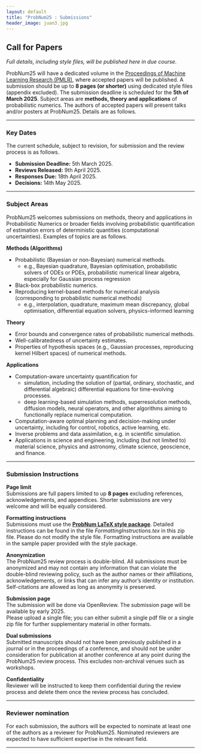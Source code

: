 ```yaml
---
layout: default
title: "ProbNum25 : Submissions"
header_image: juan3.jpg
---
```



## Call for Papers

_Full details, including style files, will be published here in due course._


ProbNum25 will have a dedicated volume in the [Proceedings of Machine Learning Research (PMLR)](https://proceedings.mlr.press), where accepted papers will be published. A submission should be up to **8 pages (or shorter)** using dedicated style files (appendix excluded). The submission deadline is scheduled for the **5th of March 2025**.
Subject areas are **methods, theory and applications** of probabilistic numerics. 
The authors of accepted papers will present talks and/or posters at ProbNum25. 
Details are as follows.

---
### Key Dates

The current schedule, subject to revision, for submission and the review process is as follows. 

- **Submission Deadline:** 5th March 2025.
- **Reviews Released:** 9th April 2025.
- **Responses Due:** 18th April 2025.
- **Decisions:** 14th May 2025.

---
### Subject Areas

ProbNum25 welcomes submissions on methods, theory and applications in Probabilistic Numerics or broader fields involving probabilistic quantification of estimation errors of deterministic quantities (computational uncertainties). Examples of topics are as follows.

**Methods (Algorithms)**
- Probabilistic (Bayesian or non-Bayesian) numerical methods.
  - e.g., Bayesian quadrature, Bayesian optimisation, probabilistic solvers of ODEs or PDEs, probabilistic numerical linear algebra, especially for Gaussian process regression
- Black-box probabilistic numerics.
- Reproducing kernel-based methods for numerical analysis (corresponding to probabilistic numerical methods)
  - e.g., interpolation, quadrature, maximum mean discrepancy, global optimisation, differential equation solvers, physics-informed learning

**Theory**
- Error bounds and convergence rates of probabilistic numerical methods.
- Well-calibratedness of uncertainty estimates. 
- Properties of hypothesis spaces (e.g., Gaussian processes, reproducing kernel Hilbert spaces) of numerical methods.

**Applications**
- Computation-aware uncertainty quantification for
  -  simulation, including the solution of (partial, ordinary, stochastic, and differential algebraic) differential equations for time-evolving processes.
  -  deep learning-based simulation methods, superresolution methods, diffusion models, neural operators, and other algorithms aiming to functionally replace numerical computation.
- Computation-aware optimal planning and decision-making under uncertainty, including for control, robotics, active learning, etc.
- Inverse problems and data assimilation, e.g. in scientific simulation.
- Applications in science and engineering, including (but not limited to) material science, physics and astronomy, climate science, geoscience, and finance.

---
### Submission Instructions

**Page limit**  
Submissions are full papers limited to up **8 pages** excluding references, acknowledgements, and appendices.
Shorter submissions are very welcome and will be equally considered.

**Formatting instructions**  
Submissions must use the [**ProbNum LaTeX style package**](/files/ProbNum25_StylePack.zip). Detailed instructions can be found in the file *FormattingInstructions.tex* in this zip file. Please do not modify the style file. Formatting instructions are available in the sample paper provided with the style package.

**Anonymization**  
The ProbNum25 review process is double-blind. All submissions must be anonymized and may not contain any information that can violate the double-blind reviewing policy, such as the author names or their affiliations, acknowledgements, or links that can infer any author’s identity or institution. Self-citations are allowed as long as anonymity is preserved.

**Submission page**  
The submission will be done via OpenReview. The submission page will be available by early 2025.  
Please upload a single file; you can either submit a single pdf file or a single zip file for further supplementary material in other formats.

**Dual submissions**  
Submitted manuscripts should not have been previously published in a journal or in the proceedings of a conference, and should not be under consideration for publication at another conference at any point during the ProbNum25 review process. This excludes non-archival venues such as workshops.

**Confidentiality**  
Reviewer will be instructed to keep them confidential during the review process and delete them once the review process has concluded.

---
### Reviewer nomination
For each submission, the authors will be expected to nominate at least one of the authors as a reviewer for ProbNum25. Nominated reviewers are expected to have sufficient expertise in the relevant field.

---
